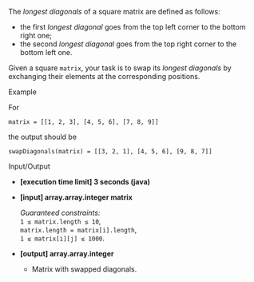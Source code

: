 
The  _longest diagonals_  of a square matrix are defined as follows:

-   the first  _longest diagonal_  goes from the top left corner to the bottom right one;
-   the second  _longest diagonal_  goes from the top right corner to the bottom left one.

Given a square  `matrix`, your task is to swap its  _longest diagonals_  by exchanging their elements at the corresponding positions.

Example

For

    matrix = [[1, 2, 3], [4, 5, 6], [7, 8, 9]] 

the output should be

    swapDiagonals(matrix) = [[3, 2, 1], [4, 5, 6], [9, 8, 7]] 

Input/Output

-   **[execution time limit] 3 seconds (java)**
    
-   **[input] array.array.integer matrix**
    
    _Guaranteed constraints:_  
    `1 ≤ matrix.length ≤ 10`,  
    `matrix.length = matrix[i].length`,  
    `1 ≤ matrix[i][j] ≤ 1000`.
    
-   **[output] array.array.integer**
    
    -   Matrix with swapped diagonals.